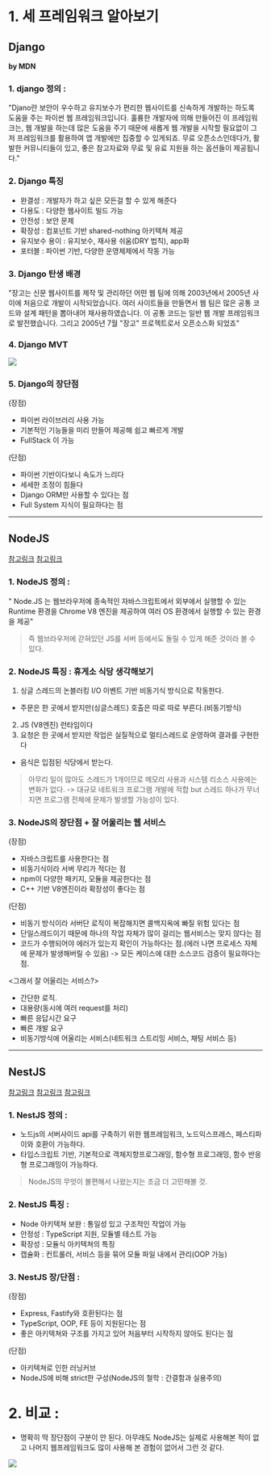 # 1. 세 프레임워크 알아보기

## Django

**by MDN**

### 1. django 정의 : 
"Djano란 보안이 우수하고 유지보수가 편리한 웹사이트를 신속하게 개발하는 하도록 도움을 주는 파이썬 웹 프레임워크입니다. 훌륭한 개발자에 의해 만들어진 이 프레임워크는, 웹 개발을 하는데 많은 도움을 주기 때문에 새롭게 웹 개발을 시작할 필요없이 그저 프레임워크를 활용하여 앱 개발에만 집중할 수 있게되죠. 무료 오픈소스인데다가, 활발한 커뮤니티들이 있고, 좋은 참고자료와 무료 및 유료 지원을 하는 옵션들이 제공됩니다."


### 2. Django 특징
- 완결성 : 개발자가 하고 싶은 모든걸 할 수 있게 해준다
- 다용도 : 다양한 웹사이트 빌드 가능
- 안전성 : 보안 문제
- 확장성 : 컴포넌트 기반 shared-nothing 아키텍쳐 제공
- 유지보수 용이 : 유지보수, 재사용 쉬움(DRY 법칙), app화
- 포터블 : 파이썬 기반, 다양한 운영체제에서 작동 가능


### 3. Django 탄생 배경
"장고는 신문 웹사이트를 제작 및 관리하던 어떤 웹 팀에 의해 2003년에서 2005년 사이에 처음으로 개발이 시작되었습니다. 여러 사이트들을 만들면서 웹 팀은 많은 공통 코드와 설계 패턴을 뽑아내어 재사용하였습니다. 이 공통 코드는 일반 웹 개발 프레임워크로 발전했습니다. 그리고 2005년 7월 "장고" 프로젝트로서 오픈소스화 되었죠"

### 4. Django MVT
![](https://images.velog.io/images/sinichy7/post/a95ff23f-b762-4ae9-b05b-76db815f88b9/image.png)

### 5. Django의 장단점

(장점)
- 파이썬 라이브러리 사용 가능
- 기본적인 기능들을 미리 만들어 제공해 쉽고 빠르게 개발
- FullStack 이 가능

(단점)
- 파이썬 기반이다보니 속도가 느리다
- 세세한 조정이 힘들다
- Django ORM만 사용할 수 있다는 점
- Full System 지식이 필요하다는 점

---

## NodeJS
[참고링크](https://medium.com/day34/node-js-%EB%85%B8%EB%93%9C%EB%8A%94-%EB%AC%B4%EC%97%87%EC%9D%B4%EA%B3%A0-%EC%96%B4%EB%96%A0%ED%95%9C-%EA%B8%B0%EB%8A%A5%EB%93%A4%EC%9D%B4-%EC%9E%88%EB%8A%94%EA%B0%80-1-98e49e1100ab)
[참고링크](https://seoyeonkk.tistory.com/entry/Nodejs-%EC%9D%98-%ED%8A%B9%EC%A7%95-%EB%B0%8F-%EC%9E%A5%EB%8B%A8%EC%A0%90)

### 1. NodeJS 정의 : 
" Node.JS 는 웹브라우저에 종속적인 자바스크립트에서 외부에서 실행할 수 있는 Runtime 환경을 Chrome V8 엔진을 제공하여 여러 OS 환경에서 실행할 수 있는 환경을 제공"

> 즉 웹브라우저에 갇혀있던 JS를 서버 등에서도 돌릴 수 있게 해준 것이라 볼 수 있다.

### 2. NodeJS 특징 : 휴게소 식당 생각해보기
1. 싱글 스레드의 논블러킹 I/O 이벤트 기반 비동기식 방식으로 작동한다.
- 주문은 한 곳에서 받지만(싱글스레드) 호출은 따로 따로 부른다.(비동기방식)
2. JS (V8엔진) 런타임이다
3. 요청은 한 곳에서 받지만 작업은 실질적으로 멀티스레드로 운영하여 결과를 구현한다
- 음식은 입점된 식당에서 받는다.

> 아무리 일이 많아도 스레드가 1개이므로 메모리 사용과 시스템 리소스 사용에는 변화가 없다. -> 대규모 네트워크 프로그램 개발에 적합
but 스레드 하나가 무너지면 프로그램 전체에 문제가 발생할 가능성이 있다.

### 3. NodeJS의 장단점 + 잘 어울리는 웹 서비스
(장점)
- 자바스크립트를 사용한다는 점
- 비동기식이라 서버 무리가 적다는 점
- npm이 다양한 패키지, 모듈을 제공한다는 점
- C++ 기반 V8엔진이라 확장성이 좋다는 점

(단점)
- 비동기 방식이라 서버단 로직이 복잡해지면 콜백지옥에 빠질 위험 있다는 점
- 단일스레드이기 때문에 하나의 작업 자체가 많이 걸리는 웹서비스는 맞지 않다는 점
- 코드가 수행되어야 에러가 있는지 확인이 가능하다는 점.(에러 나면 프로세스 자체에 문제가 발생해버릴 수 있음) -> 모든 케이스에 대한 소스코드 검증이 필요하다는 점.

<그래서 잘 어울리는 서비스?>
- 간단한 로직. 
- 대용량(동시에 여러 request를 처리)
- 빠른 응답시간 요구
- 빠른 개발 요구
- 비동기방식에 어울리는 서비스(네트워크 스트리밍 서비스, 채팅 서비스 등)


---

## NestJS
[참고링크](https://velog.io/@hshs0409/NestJS)
[참고링크](https://deemmun.tistory.com/35)
[참고링크](https://www.jongho.dev/development/NestJS-%EC%97%90-%EB%8C%80%ED%95%B4-%EC%95%8C%EC%95%84%EB%B3%B4%EC%9E%90/)

### 1. NestJS 정의 : 
- 노드js의 서버사이드 api를 구축하기 위한 웹프레임워크, 노드익스프레스, 페스티파이와 호환이 가능하다.
- 타입스크립트 기반, 기본적으로 객체지향프로그래밍, 함수형 프로그래밍, 함수 반응형 프로그래밍이 가능하다.

> NodeJS의 무엇이 불편해서 나왔는지는 조금 더 고민해볼 것.

### 2. NestJS 특징 : 
- Node 아키텍쳐 보완 : 통일성 있고 구조적인 작업이 가능
- 안정성 : TypeScript 지원, 모듈별 테스트 가능
- 확장성 : 모듈식 아키텍쳐의 특징
- 캡슐화 : 컨트롤러, 서비스 등을 묶어 모듈 파일 내에서 관리(OOP 가능)

### 3. NestJS 장/단점 : 

(장점)
- Express, Fastify와 호환된다는 점
- TypeScript, OOP, FE 등이 지원된다는 점
- 좋은 아키텍쳐와 구조를 가지고 있어 처음부터 시작하지 않아도 된다는 점

(단점)
- 아키텍쳐로 인한 러닝커브
- NodeJS에 비해 strict한 구성(NodeJS의 철학 : 간결함과 실용주의)

# 2. 비교 : 
- 명확히 딱 장단점이 구분이 안 된다. 아무래도 NodeJS는 실제로 사용해본 적이 없고 나머지 웹프레임워크도 많이 사용해 본 경험이 없어서 그런 것 같다.

![](https://images.velog.io/images/sinichy7/post/ad0e1d50-6962-4827-b237-d97b948c2a97/%E1%84%89%E1%85%B3%E1%84%8F%E1%85%B3%E1%84%85%E1%85%B5%E1%86%AB%E1%84%89%E1%85%A3%E1%86%BA%202021-06-11%20%E1%84%8B%E1%85%A9%E1%84%92%E1%85%AE%208.35.04.png)
